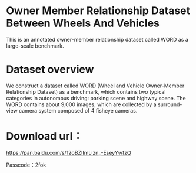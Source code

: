 # Owner Member Relationship Dataset Between Wheels And Vehicles
This is an annotated owner-member relationship dataset called WORD as a large-scale benchmark.

# Dataset overview
We construct a dataset called WORD (Wheel and Vehicle Owner-Member Relationship Dataset) as a benchmark, which contains two typical categories in autonomous driving: parking
scene and highway scene. The WORD contains about 9,000 images, which are collected by a surround-view camera system composed of 4 fisheye cameras.

# Download url： 
https://pan.baidu.com/s/12oBZIImLizn_-EseyYwfzQ 

Passcode：2fok 
